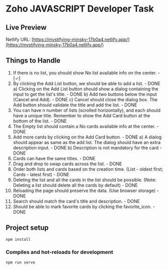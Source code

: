 # Zoho JAVASCRIPT Developer Task

<!-- ABOUT THE PROJECT -->

## Live Preview

Netlify URL: [https://mystifying-minsky-17b0a4.netlify.app/](https://mystifying-minsky-17b0a4.netlify.app/)

## Things to Handle

1. If there is no list, you should show No list available info on the center. - [&check;]
2. By clicking the Add List button, we should be able to add a list. - DONE
   a) Clicking on the Add List button should show a dialog containing the input to get
   the list's title. - DONE
   b) Add two buttons below the input (Cancel and Add). - DONE
   c) Cancel should close the dialog box. The Add button should validate the title and
   add the list. - DONE
3. You can have n number of lists (scrolled horizontally), and each should have a
   unique title. Remember to show the Add Card button at the bottom of the list. - DONE
4. The Empty list should contain a No cards available info at the center. - DONE
5. Add more cards by clicking on the Add Card button. - DONE
   a) A dialog should appear as same as the add list. The dialog should have an extra
   description input. - DONE
   b) Description is not mandatory for the card - DONE
6. Cards can have the same titles. - DONE
7. Drag and drop to swap cards across the list. - DONE
8. Order both lists and cards based on the creation time. (List - oldest first; Cards - latest
   first) - DONE
9. Deleting the list and all the cards in the list should be possible. (Note: Deleting a list
   should delete all the cards by default) - DONE
10. Reloading the page should preserve the data. (Use browser storage) - DONE
11. Search should match the card's title and description. - DONE
12. Should be able to mark favorite cards by clicking the favorite_icon. - DONE

## Project setup

```
npm install
```

### Compiles and hot-reloads for development

```
npm run serve
```
